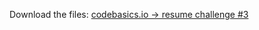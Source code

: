 Download the files: [codebasics.io -> resume challenge #3](https://codebasics.io/challenge/codebasics-resume-project-challenge)
